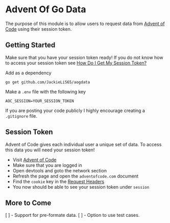 # Advent Of Go Data

The purpose of this module is to allow users to request data from [Advent of Code](https://adventofcode.com/) using their session token.

## Getting Started

Make sure that you have your session token ready! If you do not know how to access your session token see [How Do I Get My Session Token?](#session-token)

Add as a dependency

```
go get github.com/JackieLi565/aogdata
```

Make a `.env` file with the following key

```env
AOC_SESSION=YOUR_SESSION_TOKEN
```

If you are posting your code publicly I highly encourage creating a `.gitignore` file.

## Session Token

Advent of Code gives each individual user a unique set of data. To access this data you will need your session token!

- Visit [Advent of Code](https://adventofcode.com/)
- Make sure that you are logged in
- Open devtools and goto the network section
- Refresh the page and open the `adventofcode.com` document
- Find the `cookie` key in the [Request Headers](https://developer.mozilla.org/en-US/docs/Glossary/Request_header)
- You now should be able to see your session token under `session`

## More to Come

[ ] - Support for pre-formate data.
[ ] - Option to use test cases.
